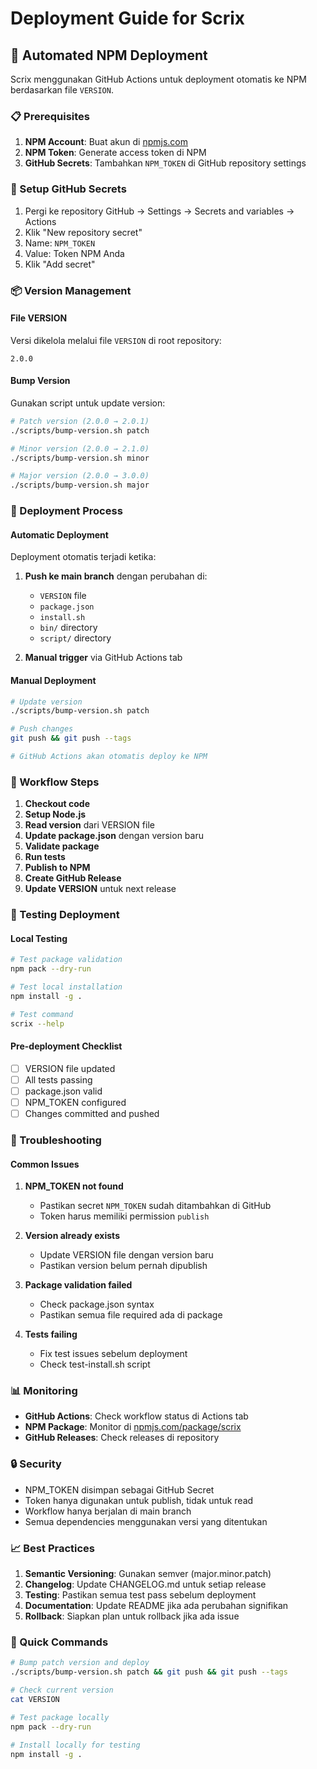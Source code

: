 # Deployment Guide for Scrix

## 🚀 Automated NPM Deployment

Scrix menggunakan GitHub Actions untuk deployment otomatis ke NPM berdasarkan file `VERSION`.

### 📋 Prerequisites

1. **NPM Account**: Buat akun di [npmjs.com](https://www.npmjs.com/)
2. **NPM Token**: Generate access token di NPM
3. **GitHub Secrets**: Tambahkan `NPM_TOKEN` di GitHub repository settings

### 🔧 Setup GitHub Secrets

1. Pergi ke repository GitHub → Settings → Secrets and variables → Actions
2. Klik "New repository secret"
3. Name: `NPM_TOKEN`
4. Value: Token NPM Anda
5. Klik "Add secret"

### 📦 Version Management

#### File VERSION
Versi dikelola melalui file `VERSION` di root repository:
```
2.0.0
```

#### Bump Version
Gunakan script untuk update version:

```bash
# Patch version (2.0.0 → 2.0.1)
./scripts/bump-version.sh patch

# Minor version (2.0.0 → 2.1.0)
./scripts/bump-version.sh minor

# Major version (2.0.0 → 3.0.0)
./scripts/bump-version.sh major
```

### 🔄 Deployment Process

#### Automatic Deployment
Deployment otomatis terjadi ketika:

1. **Push ke main branch** dengan perubahan di:
   - `VERSION` file
   - `package.json`
   - `install.sh`
   - `bin/` directory
   - `script/` directory

2. **Manual trigger** via GitHub Actions tab

#### Manual Deployment
```bash
# Update version
./scripts/bump-version.sh patch

# Push changes
git push && git push --tags

# GitHub Actions akan otomatis deploy ke NPM
```

### 📝 Workflow Steps

1. **Checkout code**
2. **Setup Node.js**
3. **Read version** dari VERSION file
4. **Update package.json** dengan version baru
5. **Validate package**
6. **Run tests**
7. **Publish to NPM**
8. **Create GitHub Release**
9. **Update VERSION** untuk next release

### 🧪 Testing Deployment

#### Local Testing
```bash
# Test package validation
npm pack --dry-run

# Test local installation
npm install -g .

# Test command
scrix --help
```

#### Pre-deployment Checklist
- [ ] VERSION file updated
- [ ] All tests passing
- [ ] package.json valid
- [ ] NPM_TOKEN configured
- [ ] Changes committed and pushed

### 🐛 Troubleshooting

#### Common Issues

1. **NPM_TOKEN not found**
   - Pastikan secret `NPM_TOKEN` sudah ditambahkan di GitHub
   - Token harus memiliki permission `publish`

2. **Version already exists**
   - Update VERSION file dengan version baru
   - Pastikan version belum pernah dipublish

3. **Package validation failed**
   - Check package.json syntax
   - Pastikan semua file required ada di package

4. **Tests failing**
   - Fix test issues sebelum deployment
   - Check test-install.sh script

### 📊 Monitoring

- **GitHub Actions**: Check workflow status di Actions tab
- **NPM Package**: Monitor di [npmjs.com/package/scrix](https://www.npmjs.com/package/scrix)
- **GitHub Releases**: Check releases di repository

### 🔒 Security

- NPM_TOKEN disimpan sebagai GitHub Secret
- Token hanya digunakan untuk publish, tidak untuk read
- Workflow hanya berjalan di main branch
- Semua dependencies menggunakan versi yang ditentukan

### 📈 Best Practices

1. **Semantic Versioning**: Gunakan semver (major.minor.patch)
2. **Changelog**: Update CHANGELOG.md untuk setiap release
3. **Testing**: Pastikan semua test pass sebelum deployment
4. **Documentation**: Update README jika ada perubahan signifikan
5. **Rollback**: Siapkan plan untuk rollback jika ada issue

### 🎯 Quick Commands

```bash
# Bump patch version and deploy
./scripts/bump-version.sh patch && git push && git push --tags

# Check current version
cat VERSION

# Test package locally
npm pack --dry-run

# Install locally for testing
npm install -g .
```
